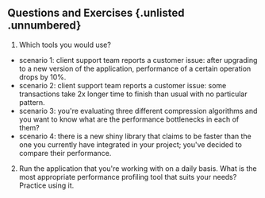 ## Questions and Exercises {.unlisted .unnumbered}

1. Which tools you would use?
- scenario 1: client support team reports a customer issue: after upgrading to a new version of the application, performance of a certain operation drops by 10%.
- scenario 2: client support team reports a customer issue: some transactions take 2x longer time to finish than usual with no particular pattern.
- scenario 3: you're evaluating three different compression algorithms and you want to know what are the performance bottlenecks in each of them?
- scenario 4: there is a new shiny library that claims to be faster than the one you currently have integrated in your project; you've decided to compare their performance.
2. Run the application that you're working with on a daily basis. What is the most appropriate performance profiling tool that suits your needs? Practice using it.
